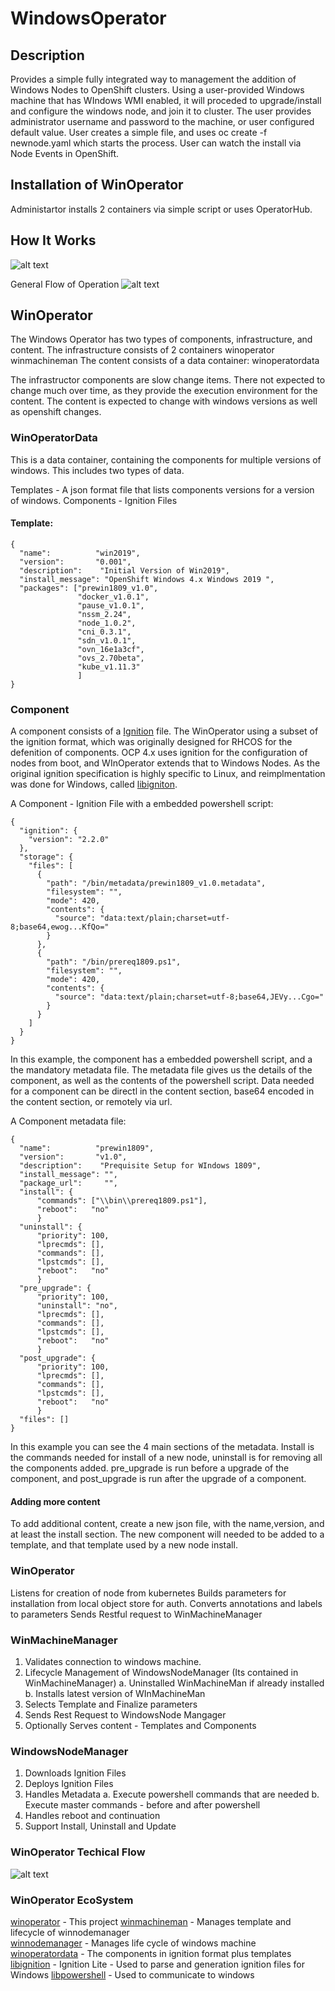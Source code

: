 # WindowsOperator
## Description
Provides a simple fully integrated way to management the addition of Windows Nodes to OpenShift clusters. Using a user-provided Windows machine that has WIndows WMI enabled, it will proceded to upgrade/install and configure the windows node, and join it to cluster. The user provides administrator username and password to the machine, or user configured default value. User creates a simple file, and uses oc create -f newnode.yaml which starts the process. User can watch the install via Node Events in OpenShift.

## Installation of WinOperator
Administartor installs 2 containers via simple script or uses OperatorHub.



## How It Works
![alt text](https://raw.githubusercontent.com/glennswest/winoperator/master/doc/overviewuml.png)
 
General Flow of Operation
![alt text](https://raw.githubusercontent.com/glennswest/winoperator/master/doc/overview.png)

## WinOperator 
The Windows Operator has two types of components, infrastructure, and content.
The infrastructure consists of 2 containers
   winoperator
   winmachineman
The content consists of a data container:
   winoperatordata

The infrastructor components are slow change items. There not expected to change much over time, as they provide the execution environment for the content.
The content is expected to change with windows versions as well as openshift changes. 

### WinOperatorData
This is a data container, containing the components for multiple versions of windows. This includes two types of data.

Templates - A json format file that lists components versions for a version of windows.
Components - Ignition Files

#### Template:
```
{ 
  "name":          "win2019", 
  "version":       "0.001", 
  "description":    "Initial Version of Win2019", 
  "install_message": "OpenShift Windows 4.x Windows 2019 ", 
  "packages": ["prewin1809_v1.0", 
               "docker_v1.0.1", 
               "pause_v1.0.1", 
               "nssm_2.24", 
               "node_1.0.2", 
               "cni_0.3.1", 
               "sdn_v1.0.1", 
               "ovn_16e1a3cf", 
               "ovs_2.70beta", 
               "kube_v1.11.3" 
               ]
}
```
 
### Component
A component consists of a [Ignition](https://coreos.com/ignition/docs/latest/configuration-v2_1.html) file. The WinOperator using a subset of the ignition format, which was originally designed for RHCOS for the defenition of components. OCP 4.x uses ignition for the configuration of nodes from boot, and WInOperator extends that to Windows Nodes. As the original ignition specification is highly specific to Linux, and reimplmentation was done for Windows, called [libigniton](https://github.com/glennswest/libignition).  

A Component  - Ignition File with a embedded powershell script:
```
{ 
  "ignition": { 
    "version": "2.2.0" 
  }, 
  "storage": { 
    "files": [ 
      { 
        "path": "/bin/metadata/prewin1809_v1.0.metadata", 
        "filesystem": "", 
        "mode": 420, 
        "contents": { 
          "source": "data:text/plain;charset=utf-8;base64,ewog...KfQo=" 
        } 
      }, 
      { 
        "path": "/bin/prereq1809.ps1", 
        "filesystem": "", 
        "mode": 420, 
        "contents": { 
          "source": "data:text/plain;charset=utf-8;base64,JEVy...Cgo=" 
        } 
      } 
    ] 
  } 
} 
```

In this example, the component has a embedded powershell script, and a the mandatory metadata file. The metadata file gives us the details of the component, as well as the contents of the powershell script. Data needed for a component can be directl in the content section, base64 encoded in the content section, or remotely via url. 

A Component metadata file:
```
{
  "name":          "prewin1809",
  "version":       "v1.0",
  "description":    "Prequisite Setup for WIndows 1809",
  "install_message": "",
  "package_url":     "",
  "install": {
      "commands": ["\\bin\\prereq1809.ps1"],
      "reboot":   "no"
      }
  "uninstall": {
      "priority": 100,
      "lprecmds": [],
      "commands": [],
      "lpstcmds": [],
      "reboot":   "no"
      }
  "pre_upgrade": {
      "priority": 100,
      "uninstall": "no",
      "lprecmds": [],
      "commands": [],
      "lpstcmds": [],
      "reboot":   "no"
      }
  "post_upgrade": {
      "priority": 100,
      "lprecmds": [],
      "commands": [],
      "lpstcmds": [],
      "reboot":   "no"
      }
  "files": []
}
```
In this example you can see the 4 main sections of the metadata. Install is the commands needed for install of a new node, uninstall is for removing all the components added. pre_upgrade is run before a upgrade of the component, and post_upgrade is run after the upgrade of a component. 

#### Adding more content
To add additional content, create a new json file, with the name,version, and at least the install section. The new component will needed to be added to a template, and that template used by a new node install.



### WinOperator
Listens for creation of node from kubernetes
Builds parameters for installation from local object store for auth.
Converts annotations and labels to parameters
Sends Restful request to WinMachineManager

### WinMachineManager
1. Validates connection to windows machine. 
2. Lifecycle Management of WindowsNodeManager (Its contained in WinMachineManager)
    a. Uninstalled WinMachineMan if already installed
    b. Installs latest version of WInMachineMan
3. Selects Template and Finalize parameters
4. Sends Rest Request to WindowsNode Mangager
5. Optionally Serves content - Templates and Components


### WindowsNodeManager
1. Downloads Ignition Files
2. Deploys Ignition Files
3. Handles Metadata 
   a. Execute powershell commands that are needed
   b. Execute master commands - before and after powershell
4. Handles reboot and continuation
5. Support Install, Uninstall and Update

### WinOperator Techical Flow
![alt text](https://raw.githubusercontent.com/glennswest/winoperator/master/doc/winoperator.png)

### WinOperator EcoSystem
[winoperator](https://github.com/glennswest/winoperator) - This project 
[winmachineman](https://github.com/glennswest/winmachineman) - Manages template and lifecycle of winnodemanager  
[winnodemanager](https://github.com/glennswest/winnodemanager) - Manages life cycle of windows machine  
[winoperatordata](https://github.com/glennswest/winoperatordata) - The components in ignition format plus templates 
[libignition](https://github.com/glennswest/libignition) - Ignition Lite - Used to parse and generation ignition files for Windows 
[libpowershell](https://github.com/glennswest/libpowershell) - Used to communicate to windows 


